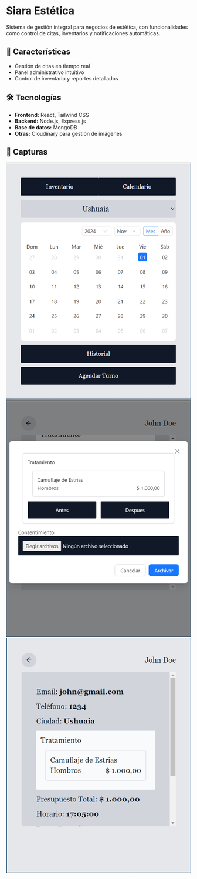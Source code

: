 # Siara Estética

Sistema de gestión integral para negocios de estética, con funcionalidades como control de citas, inventarios y notificaciones automáticas.

## 🚀 Características
- Gestión de citas en tiempo real
- Panel administrativo intuitivo
- Control de inventario y reportes detallados

## 🛠️ Tecnologías
- **Frontend:** React, Tailwind CSS
- **Backend:** Node.js, Express.js
- **Base de datos:** MongoDB
- **Otras:** Cloudinary para gestión de imágenes

## 🌟 Capturas
![Captura 1](/home_mobile.PNG)
![Captura 2](/archivar.PNG)
![Captura 3](/turno.PNG)
